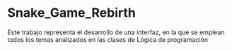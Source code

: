 # Snake_Game_Rebirth
Este trabajo representa el desarrollo de una interfaz, en la que se emplean todos los temas analizados en las clases de Lógica de programación
